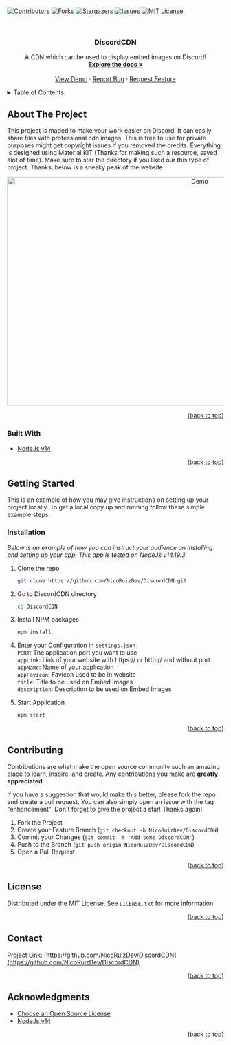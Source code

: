 # <div id="top"></div>
<!--
*** Hi
-->



<!-- PROJECT SHIELDS -->
<!--
*** I'm using markdown "reference style" links for readability.
*** Reference links are enclosed in brackets [ ] instead of parentheses ( ).
*** See the bottom of this document for the declaration of the reference variables
*** for contributors-url, forks-url, etc. This is an optional, concise syntax you may use.
*** https://www.markdownguide.org/basic-syntax/#reference-style-links
-->
[![Contributors][contributors-shield]][contributors-url]
[![Forks][forks-shield]][forks-url]
[![Stargazers][stars-shield]][stars-url]
[![Issues][issues-shield]][issues-url]
[![MIT License][license-shield]][license-url]



<!-- PROJECT LOGO -->
<br />
<div align="center">
  
  <h3 align="center">DiscordCDN</h3>

  <p align="center">
    A CDN which can be used to display embed images on Discord!
    <br />
    <a href="https://github.com/NicoRuizDev/DiscordCDN"><strong>Explore the docs »</strong></a>
    <br />
    <br />
    <a href="https://github.com/NicoRuizDev/DiscordCDN">View Demo</a>
    ·
    <a href="https://github.com/NicoRuizDev/DiscordCDN/issues">Report Bug</a>
    ·
    <a href="https://github.com/NicoRuizDev/DiscordCDN/issues">Request Feature</a>
  </p>
</div>



<!-- TABLE OF CONTENTS -->
<details>
  <summary>Table of Contents</summary>
  <ol>
    <li><a href="#about-the-project">About The Project</a></li>
    <li><a href="#installation">Installation</a></li>
    <li><a href="#contributing">Contributing</a></li>
    <li><a href="#license">License</a></li>
    <li><a href="#contact">Contact</a></li>
    <li><a href="#acknowledgments">Acknowledgments</a></li>
  </ol>
</details>



<!-- ABOUT THE PROJECT -->
## About The Project

This project is maded to make your work easier on Discord. It can easily share files with professional cdn images. This is free to use for private purposes might get copyright issues if you removed the credits. Everything is designed using Material KIT (Thanks for making such a resource, saved alot of time). Make sure to star the directory if you liked our this type of project. Thanks, below is a sneaky peak of the website


<div align="center">
<img src="https://i.imgur.com/Kcxquj9.png" alt="Demo" width="880" height="532">
</div>

<p align="right">(<a href="#top">back to top</a>)</p>



### Built With

* [NodeJs v14](https://nodejs.org)

<p align="right">(<a href="#top">back to top</a>)</p>



<!-- GETTING STARTED -->
## Getting Started

This is an example of how you may give instructions on setting up your project locally.
To get a local copy up and running follow these simple example steps.


### Installation

_Below is an example of how you can instruct your audience on installing and setting up your app. This app is tested on NodeJs v14.19.3_

1. Clone the repo
   ```sh
   git clone https://github.com/NicoRuizDev/DiscordCDN.git
   ```
2. Go to DiscordCDN directory
   ```sh
   cd DiscordCDN
   ```
3. Install NPM packages
   ```sh
   npm install
   ```
4. Enter your Configuration in `settings.json`<br>
   `PORT`: The application port you want to use<br>
   `appLink`: Link of your website with https:// or http:// and without port<br>
   `appName`: Name of your application<br>
   `appFavicon`: Favicon used to be in website<br>
   `title`: Title to be used on Embed Images<br>
   `description`: Description to be used on Embed Images<br>

  
5. Start Application
   ```sh
   npm start
   ```


<p align="right">(<a href="#top">back to top</a>)</p>



<!-- CONTRIBUTING -->
## Contributing

Contributions are what make the open source community such an amazing place to learn, inspire, and create. Any contributions you make are **greatly appreciated**.

If you have a suggestion that would make this better, please fork the repo and create a pull request. You can also simply open an issue with the tag "enhancement".
Don't forget to give the project a star! Thanks again!

1. Fork the Project
2. Create your Feature Branch (`git checkout -b NicoRuizDev/DiscordCDN`)
3. Commit your Changes (`git commit -m 'Add some DiscordCDN'`)
4. Push to the Branch (`git push origin NicoRuizDev/DiscordCDN`)
5. Open a Pull Request

<p align="right">(<a href="#top">back to top</a>)</p>



<!-- LICENSE -->
## License

Distributed under the MIT License. See `LICENSE.txt` for more information.

<p align="right">(<a href="#top">back to top</a>)</p>



<!-- CONTACT -->
## Contact

Project Link: [https://github.com/NicoRuizDev/DiscordCDN](https://github.com/NicoRuizDev/DiscordCDN)

<p align="right">(<a href="#top">back to top</a>)</p>



<!-- ACKNOWLEDGMENTS -->
## Acknowledgments

* [Choose an Open Source License](https://choosealicense.com)
* [NodeJs v14](https://nodejs.org)


<p align="right">(<a href="#top">back to top</a>)</p>



<!-- MARKDOWN LINKS & IMAGES -->
<!-- https://www.markdownguide.org/basic-syntax/#reference-style-links -->
[contributors-shield]: https://img.shields.io/github/contributors/NicoRuizDev/DiscordCDN.svg?style=for-the-badge
[contributors-url]: https://github.com/NicoRuizDev/DiscordCDN/graphs/contributors
[forks-shield]: https://img.shields.io/github/forks/NicoRuizDev/DiscordCDN.svg?style=for-the-badge
[forks-url]: https://github.com/NicoRuizDev/DiscordCDN/network/members
[stars-shield]: https://img.shields.io/github/stars/NicoRuizDev/DiscordCDN.svg?style=for-the-badge
[stars-url]: https://github.com/NicoRuizDev/DiscordCDN/stargazers
[issues-shield]: https://img.shields.io/github/issues/NicoRuizDev/DiscordCDN.svg?style=for-the-badge
[issues-url]: https://github.com/NicoRuizDev/DiscordCDN/issues
[license-shield]: https://img.shields.io/github/license/NicoRuizDev/DiscordCDN.svg?style=for-the-badge
[license-url]: https://github.com/NicoRuizDev/DiscordCDN/blob/master/LICENSE.txt
[product-screenshot]: images/screenshot.png
